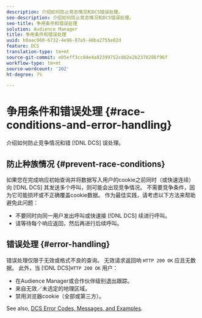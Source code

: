 ```yaml
---
description: 介绍如何防止竞态情况和DCS错误处理。
seo-description: 介绍如何防止竞态情况和DCS错误处理。
seo-title: 争用条件和错误处理
solution: Audience Manager
title: 争用条件和错误处理
uuid: b0aac960-6732-4e96-87a5-40ba2755e02d
feature: DCS
translation-type: tm+mt
source-git-commit: e05eff3cc04e4a82399752c862e2b2370286f96f
workflow-type: tm+mt
source-wordcount: '202'
ht-degree: 7%

---
```



# 争用条件和错误处理 {#race-conditions-and-error-handling}

介绍如何防止竞争情况和错 [!DNL DCS] 误处理。

## 防止种族情况 {#prevent-race-conditions}

如果您在完成响应初始查询并将数据写入用户的cookie之前同时（或快速连续）向 [!DNL DCS] 其发送多个呼叫，则可能会出现竞争情况。 不需要竞争条件，因为它可能损坏或不正确覆盖cookie数据。 作为最佳实践，请考虑以下方法来帮助避免此问题：

* 不要同时向同一用户发出呼叫或快速接 [!DNL DCS] 续进行呼叫。
* 请等待每个响应返回，然后再进行后续呼叫。

## 错误处理 {#error-handling}

错误处理仅限于无效或格式不良的查询。 无效请求返回响 `HTTP 200 OK` 应且无数据。 此外，当 [!DNL DCS]`HTTP 200 OK` 用户：

* 在Audience Manager或合作伙伴级别退出跟踪。
* 来自无效／未选定的地理区域。
* 禁用浏览器cookie（全部或第三方）。

See also, [DCS Error Codes, Messages, and Examples](../../../api/dcs-intro/dcs-api-reference/dcs-error-codes.md).